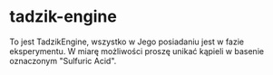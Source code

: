 # tadzik-engine
To jest TadzikEngine, wszystko w Jego posiadaniu jest w fazie eksperymentu. W miarę możliwości proszę unikać kąpieli w basenie oznaczonym "Sulfuric Acid".
